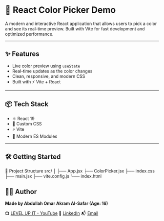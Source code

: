 # 🎨 React Color Picker Demo

A modern and interactive React application that allows users to pick a color and see its real-time preview. Built with Vite for fast development and optimized performance.

---

## ✨ Features

- Live color preview using `useState`
- Real-time updates as the color changes
- Clean, responsive, and modern CSS
- Built with ⚡ Vite + React

---

## 📦 Tech Stack

- ⚛️ React 19
- 🎨 Custom CSS
- ⚡ Vite
- 📁 Modern ES Modules

---

## 🛠️ Getting Started


📁 Project Structure
src/
│
├── App.jsx
├── ColorPicker.jsx
├── index.css
├── main.jsx
├── vite.config.js
└── index.html

## 👨‍💻 Author

**Made by Abdullah Omar Akram Al-Safar (Age: 16)**

📺 [LEVEL UP IT - YouTube](https://www.youtube.com/@LEVEL_UP_IT)
🔗 [LinkedIn](https://www.linkedin.com/in/abdullah-omar-2a552834b)
📬 [Email](mailto:abodyalsafar2009@gmail.com)
